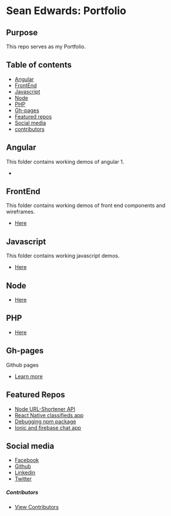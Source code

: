 # Sean Edwards: Portfolio

## Purpose
This repo serves as my Portfolio.


## Table of contents

* [Angular](#angular)
* [FrontEnd](#frontend)
* [Javascript](#javascript)
* [Node](#node)
* [PHP](#php)
* [Gh-pages](#gh-pages)
* [Featured repos](#featured-repos)
* [Social media](#social-media)
* [contributors](#contributors)

## Angular

  This folder contains working demos of angular 1.

* [](https://github.com/seanedw1/Portfolio/tree/master/Angular)

## FrontEnd

This folder contains working demos of front end components and wireframes.

* [Here](https://github.com/seanedw1/Portfolio/tree/master/FrontEnd)

## Javascript

This folder contains working javascript demos.

* [Here](https://github.com/seanedw1/Portfolio/tree/master/Javascript)

## Node
* [Here](https://github.com/seanedw1/Portfolio/tree/master/Node)

## PHP
* [Here](https://github.com/seanedw1/Portfolio/tree/master/Php)

## Gh-pages

Github pages
* [Learn more](https://pages.github.com/)


## Featured Repos
* [Node URL-Shortener API](https://github.com/seanedw1/URL-Shortener)
* [React Native classifieds app](https://github.com/seanedw1/FsClass)
* [Debugging npm package](https://github.com/seanedw1/remer)
* [Ionic and firebase chat app](https://github.com/seanedw1/smsapp1)

## Social media

* [Facebook](https://www.facebook.com/Seanedw1/)
* [Github](https://github.com/seanedw1)
* [Linkedin](https://www.linkedin.com/in/sean-edwards-729b2545/)
* [Twitter](https://twitter.com/Seanedw1)



##### Contributors
* [View Contributors](https://github.com/seanedw1/Portfolio/graphs/contributors)
